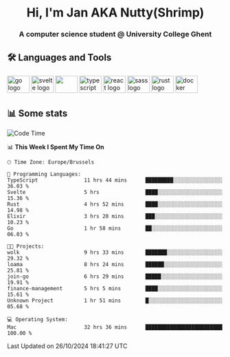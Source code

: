 <h1 align="center">Hi, I'm Jan AKA Nutty(Shrimp)</h1>
<h3 align="center">A computer science student @ University College Ghent</h3>

<h2 align="left">🛠️ Languages and Tools</h2>

###

<div align="left">
  <img src="https://cdn.jsdelivr.net/gh/devicons/devicon/icons/go/go-original.svg" height="40" width="52" alt="go logo"  />
  <img src="https://cdn.jsdelivr.net/gh/devicons/devicon@latest/icons/svelte/svelte-original.svg"  height="40" width="52" alt="svelte logo" />
  <img src="https://cdn.jsdelivr.net/gh/devicons/devicon@latest/icons/tailwindcss/tailwindcss-original.svg" height="40" width="52" />
  <img src="https://cdn.jsdelivr.net/gh/devicons/devicon/icons/typescript/typescript-original.svg" height="40" width="52" alt="typescript logo"  />
  <img src="https://cdn.jsdelivr.net/gh/devicons/devicon/icons/react/react-original.svg" height="40" width="52" alt="react logo"  />
  <img src="https://cdn.jsdelivr.net/gh/devicons/devicon/icons/sass/sass-original.svg" height="40" width="52" alt="sass logo"  />
  <img src="https://cdn.jsdelivr.net/gh/devicons/devicon@latest/icons/rust/rust-original.svg" height="40" width="52" alt="rust logo" />
  <img src="https://cdn.jsdelivr.net/gh/devicons/devicon/icons/docker/docker-original.svg" height="40" width="52" alt="docker logo"  />
</div>

<h2>📊 Some stats</h2>

<!--START_SECTION:waka-->
![Code Time](http://img.shields.io/badge/Code%20Time-5%2C188%20hrs%2016%20mins-blue)

📊 **This Week I Spent My Time On** 

```text
🕑︎ Time Zone: Europe/Brussels

💬 Programming Languages: 
TypeScript               11 hrs 44 mins      █████████░░░░░░░░░░░░░░░░   36.03 % 
Svelte                   5 hrs               ████░░░░░░░░░░░░░░░░░░░░░   15.36 % 
Rust                     4 hrs 52 mins       ████░░░░░░░░░░░░░░░░░░░░░   14.98 % 
Elixir                   3 hrs 20 mins       ███░░░░░░░░░░░░░░░░░░░░░░   10.23 % 
Go                       1 hr 58 mins        ██░░░░░░░░░░░░░░░░░░░░░░░   06.03 % 

🐱‍💻 Projects: 
wolk                     9 hrs 33 mins       ███████░░░░░░░░░░░░░░░░░░   29.32 % 
loama                    8 hrs 24 mins       ██████░░░░░░░░░░░░░░░░░░░   25.81 % 
join-go                  6 hrs 29 mins       █████░░░░░░░░░░░░░░░░░░░░   19.91 % 
finance-management       5 hrs 5 mins        ████░░░░░░░░░░░░░░░░░░░░░   15.61 % 
Unknown Project          1 hr 51 mins        █░░░░░░░░░░░░░░░░░░░░░░░░   05.68 % 

💻 Operating System: 
Mac                      32 hrs 36 mins      █████████████████████████   100.00 % 
```


 Last Updated on 26/10/2024 18:41:27 UTC
<!--END_SECTION:waka-->
